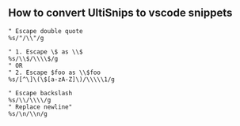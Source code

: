 ## How to convert UltiSnips to vscode snippets

```vimscript
" Escape double quote
%s/"/\\"/g

" 1. Escape \$ as \\$
%s/\\$/\\\\$/g
" OR
" 2. Escape $foo as \\$foo
%s/[^\]\(\$[a-zA-Z]\)/\\\\\1/g

" Escape backslash
%s/\\/\\\\/g
" Replace newline"
%s/\n/\\n/g
````

